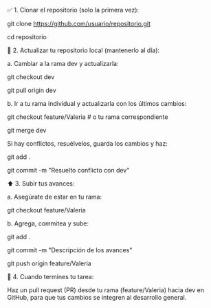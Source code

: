 ✅ 1. Clonar el repositorio (solo la primera vez):

git clone https://github.com/usuario/repositorio.git

cd repositorio

🔄 2. Actualizar tu repositorio local (mantenerlo al día):

a. Cambiar a la rama dev y actualizarla:

git checkout dev

git pull origin dev

b. Ir a tu rama individual y actualizarla con los últimos cambios:

git checkout feature/Valeria  # o tu rama correspondiente

git merge dev


Si hay conflictos, resuélvelos, guarda los cambios y haz:


git add .

git commit -m "Resuelto conflicto con dev"


⬆️ 3. Subir tus avances:

a. Asegúrate de estar en tu rama:

git checkout feature/Valeria


b. Agrega, commitea y sube:

git add .

git commit -m "Descripción de los avances"

git push origin feature/Valeria


🔁 4. Cuando termines tu tarea:


Haz un pull request (PR) desde tu rama (feature/Valeria) hacia dev en GitHub, para que tus cambios se integren al desarrollo general.

